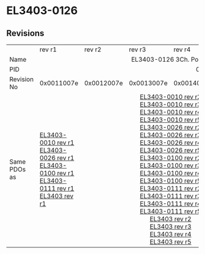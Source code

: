 # EL3403-0126

## Revisions
<table>
<tr>
<td></td>
<td>rev r1</td>
<td>rev r2</td>
<td>rev r3</td>
<td>rev r4</td>
<td>rev r5</td>
<td>rev r6</td>
<td>rev r7</td>
<td>rev r8</td>
</tr>
<tr>
<td>Name</td>
<td colspan=8 align="center">EL3403-0126 3Ch. Power Measuring, 1A+100mA+10mA</td>
</tr>
<tr>
<td>PID</td>
<td colspan=8 align="center">0x0d4b3052</td>
</tr>
<tr>
<td>Revision No</td>
<td>0x0011007e</td>
<td>0x0012007e</td>
<td>0x0013007e</td>
<td>0x0014007e</td>
<td>0x0015007e</td>
<td>0x0016007e</td>
<td>0x0017007e</td>
<td>0x0018007e</td>
</tr>
<tr>
<td>Same PDOs as</td>
<td><a href="EL3403-0010.md">EL3403-0010 rev r1</a><br/><a href="EL3403-0026.md">EL3403-0026 rev r1</a><br/><a href="EL3403-0100.md">EL3403-0100 rev r1</a><br/><a href="EL3403-0111.md">EL3403-0111 rev r1</a><br/><a href="EL3403.md">EL3403 rev r1</a></td>
<td colspan=4 align="center"><a href="EL3403-0010.md">EL3403-0010 rev r2</a><br/><a href="EL3403-0010.md">EL3403-0010 rev r3</a><br/><a href="EL3403-0010.md">EL3403-0010 rev r4</a><br/><a href="EL3403-0010.md">EL3403-0010 rev r5</a><br/><a href="EL3403-0026.md">EL3403-0026 rev r2</a><br/><a href="EL3403-0026.md">EL3403-0026 rev r3</a><br/><a href="EL3403-0026.md">EL3403-0026 rev r4</a><br/><a href="EL3403-0026.md">EL3403-0026 rev r5</a><br/><a href="EL3403-0100.md">EL3403-0100 rev r2</a><br/><a href="EL3403-0100.md">EL3403-0100 rev r3</a><br/><a href="EL3403-0100.md">EL3403-0100 rev r4</a><br/><a href="EL3403-0100.md">EL3403-0100 rev r5</a><br/><a href="EL3403-0111.md">EL3403-0111 rev r2</a><br/><a href="EL3403-0111.md">EL3403-0111 rev r3</a><br/><a href="EL3403-0111.md">EL3403-0111 rev r4</a><br/><a href="EL3403-0111.md">EL3403-0111 rev r5</a><br/><a href="EL3403.md">EL3403 rev r2</a><br/><a href="EL3403.md">EL3403 rev r3</a><br/><a href="EL3403.md">EL3403 rev r4</a><br/><a href="EL3403.md">EL3403 rev r5</a></td>
<td colspan=3 align="center"><a href="EL3403-0010.md">EL3403-0010 rev r6</a><br/><a href="EL3403-0010.md">EL3403-0010 rev r7</a><br/><a href="EL3403-0010.md">EL3403-0010 rev r8</a><br/><a href="EL3403-0026.md">EL3403-0026 rev r6</a><br/><a href="EL3403-0026.md">EL3403-0026 rev r7</a><br/><a href="EL3403-0026.md">EL3403-0026 rev r8</a><br/><a href="EL3403-0100.md">EL3403-0100 rev r6</a><br/><a href="EL3403-0100.md">EL3403-0100 rev r7</a><br/><a href="EL3403-0100.md">EL3403-0100 rev r8</a><br/><a href="EL3403-0111.md">EL3403-0111 rev r6</a><br/><a href="EL3403-0111.md">EL3403-0111 rev r7</a><br/><a href="EL3403-0111.md">EL3403-0111 rev r8</a><br/><a href="EL3403-0333.md">EL3403-0333 rev r7</a><br/><a href="EL3403-0333.md">EL3403-0333 rev r8</a><br/><a href="EL3403.md">EL3403 rev r6</a><br/><a href="EL3403.md">EL3403 rev r7</a></td>
</tr>
</table>
